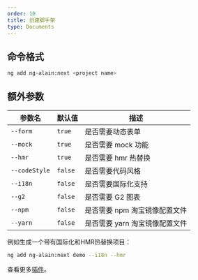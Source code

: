 ```yaml
---
order: 10
title: 创建脚手架
type: Documents
---
```


## 命令格式

```bash
ng add ng-alain:next <project name>
```

## 额外参数

参数名 | 默认值 | 描述
--------- | ------- | -------
`--form` | `true` | 是否需要动态表单
`--mock` | `true` | 是否需要 mock 功能
`--hmr` | `true` | 是否需要 hmr 热替换
`--codeStyle` | `false` | 是否需要代码风格
`--i18n` | `false` | 是否需要国际化支持
`--g2` | `false` | 是否需要 G2 图表
`--npm` | `false` | 是否需要 npm 淘宝镜像配置文件
`--yarn` | `false` | 是否需要 yarn 淘宝镜像配置文件

例如生成一个带有国际化和HMR热替换项目：

```bash
ng add ng-alain:next demo --i18n --hmr
```

查看更多[插件](/cli/plugin)。
